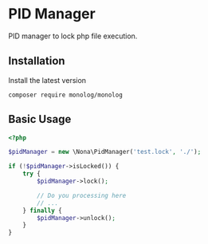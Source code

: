 # PID Manager
PID manager to lock php file execution.

## Installation
Install the latest version

``` composer require monolog/monolog ```

## Basic Usage

``` php
<?php

$pidManager = new \Nona\PidManager('test.lock', './');

if (!$pidManager->isLocked()) {
    try {
        $pidManager->lock();

        // Do you processing here
        // ...
    } finally {
        $pidManager->unlock();
    }
}

```
